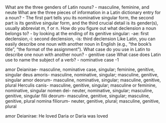 What are the three genders of Latin nouns? - masculine, feminine, and neute
What are the three pieces of information in a Latin dictionary entry for a noun? - The first part tells you its nominative singular form, the second part is its genitive singular form, and the third crucial detail is its gender(s), usually abbreviat m, f or n.
How do you figure out what declension a noun belongs to? - by looking at the ending of its genitive singular: -ae: first declension,-i: second declension, -is: third declension
Like Latin, you can easily describe one noun with another noun in English (e.g., “the book’s title”, “the format of the assignment”). What case do you use in Latin to describe one noun with another noun? - genitive case
What case does Latin use to name the subject of a verb? - nominative case -1

amor Deianirae- masculine, nominative case, singular; feminine, genitive, singular
deus amoris- masculine, nominative, singular; masculine, genitive, singular
amor deorum- masculine, nominative, singular; masculine, genitive, plural 
Herculis canis- masculine, genitive, singular; masculine or feminine, nominative, singular
nomen dei- neuter, nominative, singular; masculine, genitive, singular
filii deorum- masculine, genitive, singular; masculine, genitive, plural 
nomina filiorum- neuter, genitive, plural; masculine, genitive, plural 

amor Deianirae: He loved Daria or Daria was loved 
